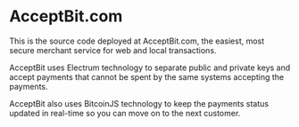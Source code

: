 # AcceptBit.com

This is the source code deployed at AcceptBit.com, the easiest, most
secure merchant service for web and local transactions.

AcceptBit uses Electrum technology to separate public and private keys
and accept payments that cannot be spent by the same systems accepting
the payments.

AcceptBit also uses BitcoinJS technology to keep the payments status
updated in real-time so you can move on to the next customer.
